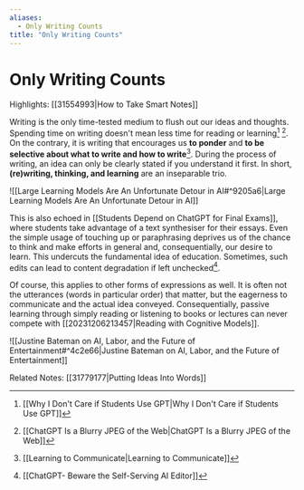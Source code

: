 ```yaml
---
aliases:
  - Only Writing Counts
title: "Only Writing Counts"
---
```


# Only Writing Counts

Highlights: [[31554993|How to Take Smart Notes]]

Writing is the only time-tested medium to flush out our ideas and thoughts. Spending time on writing doesn't mean less time for reading or learning[^1] [^2]. On the contrary, it is writing that encourages us **to ponder** and **to be selective about what to write and how to write**[^3]. During the process of writing, an idea can only be clearly stated if you understand it first. In short, **(re)writing, thinking, and learning** are an inseparable trio.

![[Large Learning Models Are An Unfortunate Detour in AI#^9205a6|Large Learning Models Are An Unfortunate Detour in AI]]

This is also echoed in [[Students Depend on ChatGPT for Final Exams]], where students take advantage of a text synthesiser for their essays. Even the simple usage of touching up or paraphrasing deprives us of the chance to think and make efforts in general and, consequentially, our desire to learn. This undercuts the fundamental idea of education. Sometimes, such edits can lead to content degradation if left unchecked[^4].

Of course, this applies to other forms of expressions as well. It is often not the utterances (words in particular order) that matter, but the eagerness to communicate and the actual idea conveyed. Consequentially, passive learning through simply reading or listening to books or lectures can never compete with [[20231206213457|Reading with Cognitive Models]].

![[Justine Bateman on AI, Labor, and the Future of Entertainment#^4c2e66|Justine Bateman on AI, Labor, and the Future of Entertainment]]

Related Notes:
[[31779177|Putting Ideas Into Words]]

[^1]: [[Why I Don't Care if Students Use GPT|Why I Don't Care if Students Use GPT]]
[^2]: [[ChatGPT Is a Blurry JPEG of the Web|ChatGPT Is a Blurry JPEG of the Web]]
[^3]: [[Learning to Communicate|Learning to Communicate]]
[^4]: [[ChatGPT- Beware the Self-Serving AI Editor]]